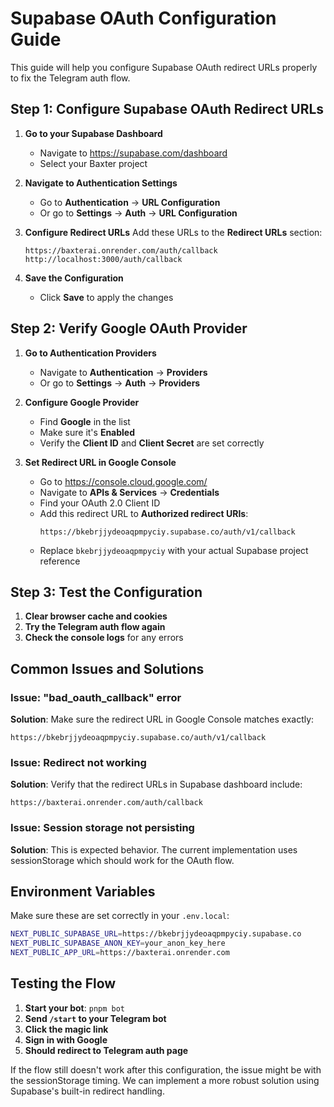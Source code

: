 # Supabase OAuth Configuration Guide

This guide will help you configure Supabase OAuth redirect URLs properly to fix the Telegram auth flow.

## Step 1: Configure Supabase OAuth Redirect URLs

1. **Go to your Supabase Dashboard**
   - Navigate to https://supabase.com/dashboard
   - Select your Baxter project

2. **Navigate to Authentication Settings**
   - Go to **Authentication** → **URL Configuration**
   - Or go to **Settings** → **Auth** → **URL Configuration**

3. **Configure Redirect URLs**
   Add these URLs to the **Redirect URLs** section:

   ```
   https://baxterai.onrender.com/auth/callback
   http://localhost:3000/auth/callback
   ```

4. **Save the Configuration**
   - Click **Save** to apply the changes

## Step 2: Verify Google OAuth Provider

1. **Go to Authentication Providers**
   - Navigate to **Authentication** → **Providers**
   - Or go to **Settings** → **Auth** → **Providers**

2. **Configure Google Provider**
   - Find **Google** in the list
   - Make sure it's **Enabled**
   - Verify the **Client ID** and **Client Secret** are set correctly

3. **Set Redirect URL in Google Console**
   - Go to https://console.cloud.google.com/
   - Navigate to **APIs & Services** → **Credentials**
   - Find your OAuth 2.0 Client ID
   - Add this redirect URL to **Authorized redirect URIs**:
     ```
     https://bkebrjjydeoaqpmpyciy.supabase.co/auth/v1/callback
     ```
   - Replace `bkebrjjydeoaqpmpyciy` with your actual Supabase project reference

## Step 3: Test the Configuration

1. **Clear browser cache and cookies**
2. **Try the Telegram auth flow again**
3. **Check the console logs** for any errors

## Common Issues and Solutions

### Issue: "bad_oauth_callback" error
**Solution**: Make sure the redirect URL in Google Console matches exactly:
```
https://bkebrjjydeoaqpmpyciy.supabase.co/auth/v1/callback
```

### Issue: Redirect not working
**Solution**: Verify that the redirect URLs in Supabase dashboard include:
```
https://baxterai.onrender.com/auth/callback
```

### Issue: Session storage not persisting
**Solution**: This is expected behavior. The current implementation uses sessionStorage which should work for the OAuth flow.

## Environment Variables

Make sure these are set correctly in your `.env.local`:

```bash
NEXT_PUBLIC_SUPABASE_URL=https://bkebrjjydeoaqpmpyciy.supabase.co
NEXT_PUBLIC_SUPABASE_ANON_KEY=your_anon_key_here
NEXT_PUBLIC_APP_URL=https://baxterai.onrender.com
```

## Testing the Flow

1. **Start your bot**: `pnpm bot`
2. **Send `/start` to your Telegram bot**
3. **Click the magic link**
4. **Sign in with Google**
5. **Should redirect to Telegram auth page**

If the flow still doesn't work after this configuration, the issue might be with the sessionStorage timing. We can implement a more robust solution using Supabase's built-in redirect handling. 